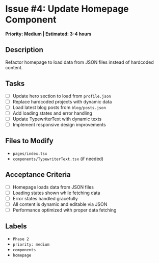 # Issue #4: Update Homepage Component

**Priority: Medium | Estimated: 3-4 hours**

## Description
Refactor homepage to load data from JSON files instead of hardcoded content.

## Tasks
- [ ] Update hero section to load from `profile.json`
- [ ] Replace hardcoded projects with dynamic data
- [ ] Load latest blog posts from `blog/posts.json`
- [ ] Add loading states and error handling
- [ ] Update TypewriterText with dynamic texts
- [ ] Implement responsive design improvements

## Files to Modify
- `pages/index.tsx`
- `components/TypewriterText.tsx` (if needed)

## Acceptance Criteria
- [ ] Homepage loads data from JSON files
- [ ] Loading states shown while fetching data
- [ ] Error states handled gracefully
- [ ] All content is dynamic and editable via JSON
- [ ] Performance optimized with proper data fetching

## Labels
- `Phase 2`
- `priority: medium`
- `components`
- `homepage` 
